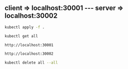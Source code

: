## client => localhost:30001 --- server => localhost:30002

```sh
kubectl apply -f .

kubectl get all

http://localhost:30001

http://localhost:30002

kubectl delete all --all
```
